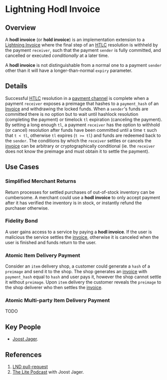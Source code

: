 # Lightning Hodl Invoice

## Overview

A **hodl invoice** (or **hold invoice**) is an implementation extension to a [Lightning Invoice](invoice.md) where the final step of an [HTLC](../bitcoin/htlc.md) resolution is withheld by the payment `receiver`, such that the payment `sender` is fully committed, and cancelled or executed _conditionally_ at a later time.

A **hodl invoice** is not distinguishable from a normal one to a payment `sender` other than it will have a longer-than-normal `expiry` parameter.

## Details

Successful [HTLC](../bitcoin/htlc.md) resolution in a [payment channel](payment-channel.md) is complete when a payment `receiver` exposes a preimage that hashes to a `payment_hash` of an [Invoice](invoice.md) and withdrawing the locked funds. When a `sender`'s funds are committed there is no option but to wait until hashlock resolution (completing the payment) or timelock `tl` expiration (canceling the payment). By setting a long enough `tl`, a payment `receiver` has the option to withhold (or cancel) resolution after funds have been committed until a time `t` such that `t < tl`, otherwise `tl` expires (`t >= tl`) and funds are redeemed back to the `sender`. The conditions by which the `receiver` settles or cancels the [invoice](invoice.md) can be arbitrary or cryptographically conditional (ie. the `receiver` does not know the preimage and must obtain it to settle the payment).

## Use Cases

### Simplified Merchant Returns

Return processes for settled purchases of out-of-stock inventory can be cumbersome. A merchant could use a **hodl invoice** to only accept payment after it has verified the inventory is in stock, or instantly refund the purchaser otherwise.

### Fidelity Bond

A user gains access to a service by paying a **hodl invoice**. If the user is malicious the service settles the [invoice](invoice.md), otherwise it is canceled when the user is finished and funds return to the user.

### Atomic Item Delivery Payment

Consider an `item` delivery shop, a customer could generate a `hash` of a `preimage` and send it to the shop. The shop generates an [invoice](invoice.md) with `payment_hash` equal to `hash` and user pays it, however the shop cannot settle it without `preimage`. Upon `item` delivery the customer reveals the `preimage` to the shop deliverer who then settles the [invoice](invoice.md).

### Atomic Multi-party Item Delivery Payment

TODO

## Key People
- [Joost Jager](https://twitter.com/joostjgr).

## References

1. [LND pull-request](https://github.com/lightningnetwork/lnd/pull/2022)
2. [The Lite Podcast](http://thelitepodcast.libsyn.com/lightning-network-routing-and-hodl-invoices) with Joost Jager.


